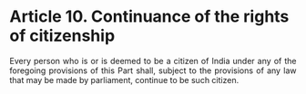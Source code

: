 # Article 10. Continuance of the rights of citizenship

<div style="text-align: justify">
Every person who is or is deemed to be a citizen of India under any of the foregoing provisions of this Part shall, subject to the provisions of any law that may be made by parliament, continue to be such citizen.
</div>